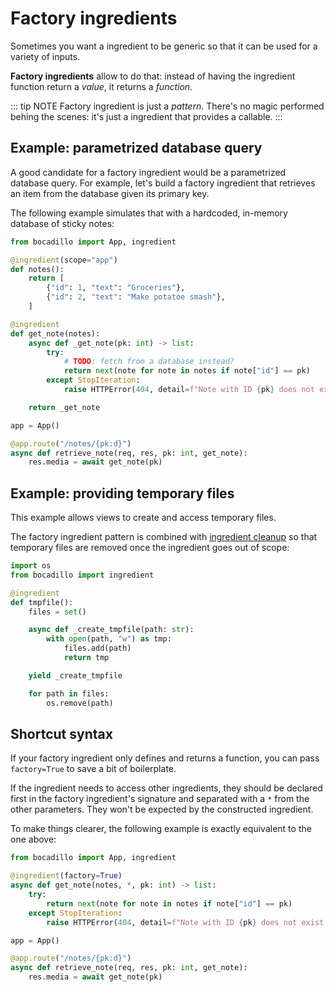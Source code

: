 # Factory ingredients

Sometimes you want a ingredient to be generic so that it can be used for a variety of inputs.

**Factory ingredients** allow to do that: instead of having the ingredient function return a _value_, it returns a _function_.

::: tip NOTE
Factory ingredient is just a _pattern_. There's no magic performed behing the scenes: it's just a ingredient that provides a callable.
:::

## Example: parametrized database query

A good candidate for a factory ingredient would be a parametrized database query. For example, let's build a factory ingredient that retrieves an item from the database given its primary key.

The following example simulates that with a hardcoded, in-memory database of sticky notes:

```python
from bocadillo import App, ingredient

@ingredient(scope="app")
def notes():
    return [
        {"id": 1, "text": "Groceries"},
        {"id": 2, "text": "Make potatoe smash"},
    ]

@ingredient
def get_note(notes):
    async def _get_note(pk: int) -> list:
        try:
            # TODO: fetch from a database instead?
            return next(note for note in notes if note["id"] == pk)
        except StopIteration:
            raise HTTPError(404, detail=f"Note with ID {pk} does not exist.")

    return _get_note

app = App()

@app.route("/notes/{pk:d}")
async def retrieve_note(req, res, pk: int, get_note):
    res.media = await get_note(pk)
```

## Example: providing temporary files

This example allows views to create and access temporary files.

The factory ingredient pattern is combined with [ingredient cleanup](#cleaning-up-ingredients) so that temporary files are removed once the ingredient goes out of scope:

```python
import os
from bocadillo import ingredient

@ingredient
def tmpfile():
    files = set()

    async def _create_tmpfile(path: str):
        with open(path, "w") as tmp:
            files.add(path)
            return tmp

    yield _create_tmpfile

    for path in files:
        os.remove(path)
```

## Shortcut syntax

If your factory ingredient only defines and returns a function, you can pass `factory=True` to save a bit of boilerplate.

If the ingredient needs to access other ingredients, they should be declared first in the factory ingredient's signature and separated with a `*` from the other parameters. They won't be expected by the constructed ingredient.

To make things clearer, the following example is exactly equivalent to the one above:

```python
from bocadillo import App, ingredient

@ingredient(factory=True)
async def get_note(notes, *, pk: int) -> list:
    try:
        return next(note for note in notes if note["id"] == pk)
    except StopIteration:
        raise HTTPError(404, detail=f"Note with ID {pk} does not exist.")

app = App()

@app.route("/notes/{pk:d}")
async def retrieve_note(req, res, pk: int, get_note):
    res.media = await get_note(pk)
```
